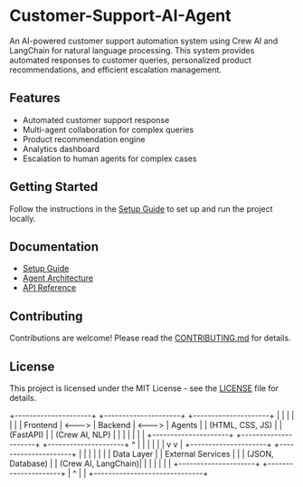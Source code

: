 # Customer-Support-AI-Agent
An AI-powered customer support automation system using Crew AI and LangChain for natural language processing. This system provides automated responses to customer queries, personalized product recommendations, and efficient escalation management.

## Features

- Automated customer support response
- Multi-agent collaboration for complex queries
- Product recommendation engine
- Analytics dashboard
- Escalation to human agents for complex cases

## Getting Started

Follow the instructions in the [Setup Guide](docs/SetupGuide.md) to set up and run the project locally.

## Documentation

- [Setup Guide](docs/SetupGuide.md)
- [Agent Architecture](docs/AgentArchitecture.md)
- [API Reference](docs/APIReference.md)

## Contributing

Contributions are welcome! Please read the [CONTRIBUTING.md](CONTRIBUTING.md) for details.

## License

This project is licensed under the MIT License - see the [LICENSE](LICENSE) file for details.

+---------------------+        +---------------------+        +---------------------+
|                     |        |                     |        |                     |
|     Frontend        |  <---> |      Backend        |  <---> |      Agents         |
| (HTML, CSS, JS)     |        |    (FastAPI)        |        |  (Crew AI, NLP)     |
|                     |        |                     |        |                     |
+---------------------+        +---------------------+        +---------------------+
         ^                              |                              |
         |                              |                              |
         |                              v                              v
         |                     +---------------------+        +---------------------+
         |                     |                     |        |                     |
         |                     |    Data Layer       |        |  External Services  |
         |                     |  (JSON, Database)   |        |  (Crew AI, LangChain)|
         |                     |                     |        |                     |
         |                     +---------------------+        +---------------------+
         |                              ^
         |                              |
         +------------------------------+

